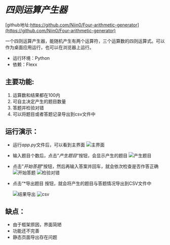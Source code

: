 # *四则运算产生器*

[github地址:https://github.com/Niin0/Four-arithmetic-generator](https://github.com/Niin0/Four-arithmetic-generator)

一个四则运算产生器，能随机产生有两个运算符，三个运算数的四则运算式。可以作为桌面应用运行，也可以在浏览器上运行。
- 运行环境：Python
- 依赖：Flexx

## 主要功能: 
1. 运算数和结果都在100内
2. 可自主决定产生的题目数量
3. 答题并检验对错
4. 可以将题目或者答题记录导出到csv文件中


## 运行演示：

- 运行*app.py*文件后，可以看到主界面
  ![主界面](https://github.com/Niin0/Four-arithmetic-generator/blob/master/pic/1.png "主界面")
  
- 输入题目个数后，点击”*产生题目*“按钮，会显示产生的题目
  ![产生题目](https://github.com/Niin0/Four-arithmetic-generator/blob/master/pic/1.png "产生题目")
  
- 点击”*开始答题*“按钮，然后再输入答案并回车，就会依次检查是否作答正确
  ![开始答题](https://github.com/Niin0/Four-arithmetic-generator/blob/master/pic/2.png "开始答题")
  ![检验对错](https://github.com/Niin0/Four-arithmetic-generator/blob/master/pic/3.png "检验对错")
- 点击“*导出题目 按钮，就会将产生的题目与答题情况导出到CSV文件中
  
  ![结果导出](https://github.com/Niin0/Four-arithmetic-generator/blob/master/pic/4.png "结果导出")
  ![csv](https://github.com/Niin0/Four-arithmetic-generator/blob/master/pic/5.png "csv")

## 缺点：
- 由于框架原因，界面简陋
- 功能还不完善
- 静态页面导出存在问题
  
